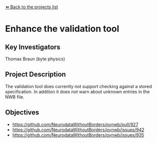 [:rewind: Back to the projects list](../../README.md#ProjectsList)

<!-- For information on how to write GitHub .md files see https://guides.github.com/features/mastering-markdown/ -->

# Enhance the validation tool

## Key Investigators

Thomas Braun (byte physics)

## Project Description

The validation tool does currently not support checking against a stored
specification. In addition it does not warn about unknown entries in the NWB
file.

## Objectives

- https://github.com/NeurodataWithoutBorders/pynwb/pull/927
- https://github.com/NeurodataWithoutBorders/pynwb/issues/942
- https://github.com/NeurodataWithoutBorders/pynwb/issues/935
